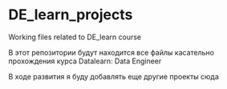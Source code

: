 # DE_learn_projects
Working files related to DE_learn course

В этот репозитории будут находится все файлы касательно прохождения курса Datalearn: Data Engineer

В ходе развития я буду добавлять еще другие проекты сюда
